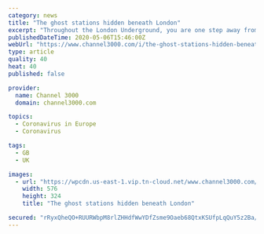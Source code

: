 ```yaml
---
category: news
title: "The ghost stations hidden beneath London"
excerpt: "Throughout the London Underground, you are one step away from a secret Labyrinth of forgotten tunnels and shaftsThanks to its complex history, London has long been associated with ghosts.But forget the supposed specters of beheaded queens or hanged highwaymen — it’s a series of abandoned stations that haunts this dynamic city."
publishedDateTime: 2020-05-06T15:46:00Z
webUrl: "https://www.channel3000.com/i/the-ghost-stations-hidden-beneath-london/"
type: article
quality: 40
heat: 40
published: false

provider:
  name: Channel 3000
  domain: channel3000.com

topics:
  - Coronavirus in Europe
  - Coronavirus

tags:
  - GB
  - UK

images:
  - url: "https://wpcdn.us-east-1.vip.tn-cloud.net/www.channel3000.com/content/uploads/2020/05/200504113815-ghost-tube-1-live-video-1.jpg"
    width: 576
    height: 324
    title: "The ghost stations hidden beneath London"

secured: "rRyxQheQO+RUURWbpM8rlZHHdfWwYDfZsme9Oaeb68QtxKSUfpLqQuY5z2Ba/7fb1a0xiHIPsyAsvoYCtLfz/DH2NcpFe0gOkD81OWWCDHH8Umdk3vvKLdmdwdGr7FGTIVB/lLCTsGB+BqcP/8T75SMhpGg9Lcu1CyUR4XrDg3ucGv348tC1AQaO4SjVw6W8W0rR9No5lpAHCb2CsOqANTq0S695FZ0mPVu/NLeRq9em3Vrq28CU0ZNcLjqA8RwGZgGK2nkHLWbuQxH6rEC0s8yRb9VRmR3cPBUswGcQxOUe8f9ZD+hOOPWBNggFDjOi;AXzRkrYoDebqTNboBCq6tw=="
---
```


